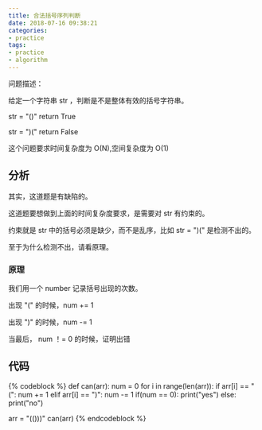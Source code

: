 ```yaml
---
title: 合法括号序列判断
date: 2018-07-16 09:38:21
categories:
- practice
tags:
- practice
- algorithm
---
```

问题描述：

给定一个字符串 str ，判断是不是整体有效的括号字符串。

str = "()" return True

str = ")(" return False

这个问题要求时间复杂度为 O(N),空间复杂度为 O(1)

<!-- more -->

## 分析

其实，这道题是有缺陷的。

这道题要想做到上面的时间复杂度要求，是需要对 str 有约束的。

约束就是 str 中的括号必须是缺少，而不是乱序，比如 str = ")(" 是检测不出的。

至于为什么检测不出，请看原理。

### 原理

我们用一个 number 记录括号出现的次数。

出现 "(" 的时候，num += 1

出现 ")" 的时候，num -= 1

当最后， num ！= 0 的时候，证明出错

## 代码

{% codeblock %}
def can(arr):
    num = 0
    for i in range(len(arr)):
        if arr[i] == "(":
            num += 1
        elif arr[i] == ")":
            num -= 1
    if(num == 0):
        print("yes")
    else:
        print("no")

arr = "(()))"
can(arr)
{% endcodeblock %}
